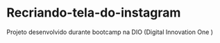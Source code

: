# Recriando-tela-do-instagram
Projeto desenvolvido durante bootcamp na DIO (Digital Innovation One )
